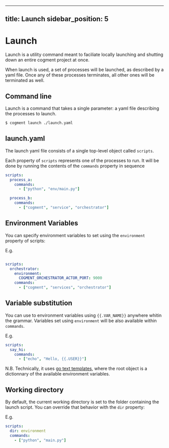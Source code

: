 
---
title: Launch
sidebar_position: 5
---

# Launch

Launch is a utility command meant to faciliate locally launching and shutting down an entire cogment project at once.

When launch is used, a set of processes will be launched, as described by a yaml file. Once any of these processes terminates, all other ones will be terminated as well.

## Command line

Launch is a command that takes a single parameter: a yaml file describing the processes to launch.

```bash
$ cogment launch ./launch.yaml
```

## launch.yaml

The launch yaml file consists of a single top-level object called `scripts`.

Each property of `scripts` represents one of the processes to run. It will be done by running the contents of the `commands` property in sequence


```yaml
scripts:
  process_a:
    commands:
      - ["python", "env/main.py"]

  process_b:
    commands:
      - ["cogment", "service", "orchestrator"]
```

## Environment Variables

You can specify environment variables to set using the `environment` property of scripts:

E.g.
```yaml

scripts:
  orchestrator:
    environment:
      COGMENT_ORCHESTRATOR_ACTOR_PORT: 9000
    commands:
      - ["cogment", "services", "orchestrator"]

```

## Variable substitution

You can use to environment variables using `{{.VAR_NAME}}` anywhere whitin the grammar. Variables set using `environment` will be also available within `commands`.

E.g.
```yaml
scripts:
  say_hi:
    commands:
      - ["echo", "Hello, {{.USER}}"]

```

N.B. Technically, it uses [go text templates](https://pkg.go.dev/text/template), where the root object is a dictionnary of the available environment variables.

## Working directory

By default, the current working directory is set to the folder containing the launch script. You can override that behavior with the `dir` property:

E.g.
```yaml
scripts:
  dir: environment
  commands:
    - ["python", "main.py"]
```
